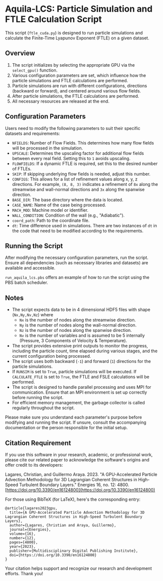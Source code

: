# Aquila-LCS: Particle Simulation and FTLE Calculation Script

This script (`ftle_cuda.py`) is designed to run particle simulations and calculate the Finite-Time Lyapunov Exponent (FTLE) on a given dataset.

## Overview

1. The script initializes by selecting the appropriate GPU via the `select_gpu()` function.
2. Various configuration parameters are set, which influence how the particle simulations and FTLE calculations are performed.
3. Particle simulations are run with different configurations, directions (backward or forward), and centered around various flow fields.
4. After particle simulations, the FTLE calculations are performed.
5. All necessary resources are released at the end.

## Configuration Parameters

Users need to modify the following parameters to suit their specific datasets and requirements:

- `NFIELDS`: Number of Flow Fields. This determines how many flow fields will be processed in the simulation.
- `UPSCALE`: Determines the upscaling factor for additional flow fields between every real field. Setting this to `1` avoids upscaling.
- `FLOWFIELDS`: If a dynamic FTLE is required, set this to the desired number of FTLEs.
- `SKIP`: If skipping underlying flow fields is needed, adjust this number.
- `CONFIGS`: This allows for a list of refinement values along x, y, z directions. For example, `(8, 8, 3)` indicates a refinement of `8x` along the streamwise and wall-normal directions and `3x` along the spanwise direction.
- `BASE_DIR`: The base directory where the data is located.
- `CASE_NAME`: Name of the case being processed.
- `MACH_MOD`: Machine model or identifier.
- `WALL_CONDITION`: Condition of the wall (e.g., "Adiabatic").
- `coord_path`: Path to the coordinate file.
- `dt`: Time difference used in simulations. There are two instances of `dt` in the code that need to be modified according to the requirements.

## Running the Script

After modifying the necessary configuration parameters, run the script. Ensure all dependencies (such as necessary libraries and datasets) are available and accessible.

`run_aquila_lcs.pbs` offers an example of how to run the script using the PBS batch scheduler.

## Notes

- The script expects data to be in 4 dimensional HDF5 files with shape (`Nx,Ny,Nv,Nz`) where
  * `Nx` is the number of nodes along the streamwise direction.
  * `Ny` is the number of nodes along the wall-normal direction.
  * `Nz` is the number of nodes along the spanwise direction.
  * `Nv` is the number of variables and is assumed to be 5 internally (Pressure, 3 Components of Velocity & Temperature).
- The script provides extensive print outputs to monitor the progress, including the particle count, time elapsed during various stages, and the current configuration being processed.
- The script uses both backward (`-1`) and forward (`1`) directions for the particle simulations.
- If `RUNSIM` is set to `True`, particle simulations will be executed. If `CALCULATE_FTLE` is set to `True`, the FTLE and FSLE calculations will be performed.
- The script is designed to handle parallel processing and uses MPI for communication. Ensure that an MPI environment is set up correctly before running the script.
- For efficient memory management, the garbage collector is called regularly throughout the script.

Please make sure you understand each parameter's purpose before modifying and running the script. If unsure, consult the accompanying documentation or the person responsible for the initial setup.

## Citation Requirement
If you use this software in your research, academic, or professional work, please cite our related paper to acknowledge the software's origins and offer credit to its developers:

Lagares, Christian, and Guillermo Araya. 2023. "A GPU-Accelerated Particle Advection Methodology for 3D Lagrangian Coherent Structures in High-Speed Turbulent Boundary Layers." Energies 16, no. 12: 4800. [https://doi.org/10.3390/en16124800](https://doi.org/10.3390/en16124800)

For those using BibTeX (for LaTeX), here's the corresponding entry:

```
@article{lagares2023gpu,
  title={A GPU-Accelerated Particle Advection Methodology for 3D Lagrangian Coherent Structures in High-Speed Turbulent Boundary Layers},
  author={Lagares, Christian and Araya, Guillermo},
  journal={Energies},
  volume={16},
  number={12},
  pages={4800},
  year={2023},
  publisher={Multidisciplinary Digital Publishing Institute},
  doi={https://doi.org/10.3390/en16124800}
}
```

Your citation helps support and recognize our research and development efforts. Thank you!


